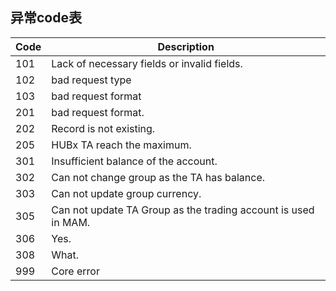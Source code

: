 ## 异常code表
| Code  | Description                                                    |
|-------|----------------------------------------------------------------|
| 101 | Lack of necessary fields or invalid fields.                    |
| 102 | bad request type                                               |
| 103 | bad request format                                             |
| 201 | bad request format.                                            |
| 202 | Record is not existing.                                        |
| 205 | HUBx TA reach the maximum.                                     |
| 301 | Insufficient balance of the account.                           |
| 302 | Can not change group as the TA has balance.                    |
| 303 | Can not update group currency.                                 |
| 305 | Can not update TA Group as the trading account is used in MAM. |
| 306 | Yes.                                                           |
| 308 | What.                                                          |
| 999 | Core error                                                     |
